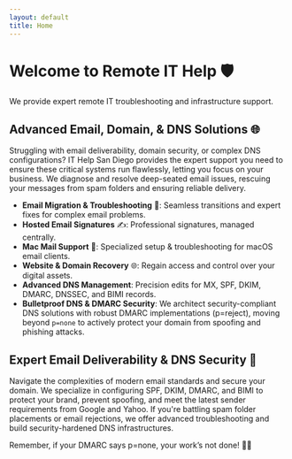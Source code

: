 ```yaml
---
layout: default
title: Home
---
```


# Welcome to Remote IT Help 🛡️

We provide expert remote IT troubleshooting and infrastructure support.

## Advanced Email, Domain, & DNS Solutions 🌐

Struggling with email deliverability, domain security, or complex DNS configurations? IT Help San Diego provides the expert support you need to ensure these critical systems run flawlessly, letting you focus on your business. We diagnose and resolve deep-seated email issues, rescuing your messages from spam folders and ensuring reliable delivery.

-   **Email Migration & Troubleshooting** 📧: Seamless transitions and expert fixes for complex email problems.
-   **Hosted Email Signatures** ✍️: Professional signatures, managed centrally.
-   **Mac Mail Support** 🍎: Specialized setup & troubleshooting for macOS email clients.
-   **Website & Domain Recovery** 🌐: Regain access and control over your digital assets.
-   **Advanced DNS Management**: Precision edits for MX, SPF, DKIM, DMARC, DNSSEC, and BIMI records.
-   **Bulletproof DNS & DMARC Security**: We architect security-compliant DNS solutions with robust DMARC implementations (p=reject), moving beyond `p=none` to actively protect your domain from spoofing and phishing attacks.

## Expert Email Deliverability & DNS Security 📧

Navigate the complexities of modern email standards and secure your domain. We specialize in configuring SPF, DKIM, DMARC, and BIMI to protect your brand, prevent spoofing, and meet the latest sender requirements from Google and Yahoo. If you're battling spam folder placements or email rejections, we offer advanced troubleshooting and build security-hardened DNS infrastructures.

Remember, if your DMARC says <span class="dmarc-tag">p=none</span>, your work’s not done! 🧑‍💻
